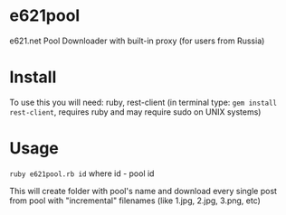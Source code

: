 # e621pool
e621.net Pool Downloader with built-in proxy (for users from Russia)

# Install
To use this you will need: ruby, rest-client (in terminal type: `gem install rest-client`, requires ruby and may require sudo on UNIX systems)

# Usage
`ruby e621pool.rb id` where id - pool id

This will create folder with pool's name and download every single post from pool with "incremental" filenames (like 1.jpg, 2.jpg, 3.png, etc)
